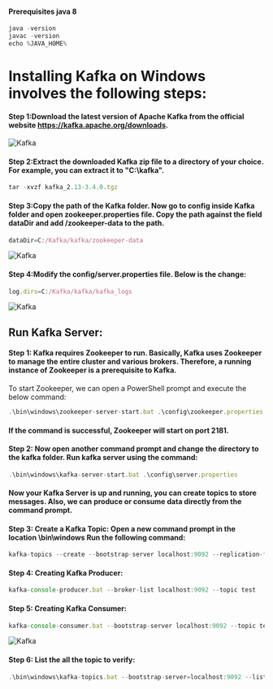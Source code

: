 
#### Prerequisites java 8

```javascript unzip file
java -version
javac -version
echo %JAVA_HOME%
```


# Installing Kafka on Windows involves the following steps:

#### Step 1:Download the latest version of Apache Kafka from the official website https://kafka.apache.org/downloads.

![Kafka](images/kafka_downloads.png?raw=true "Kafka")

#### Step 2:Extract the downloaded Kafka zip file to a directory of your choice. For example, you can extract it to "C:\kafka".
```javascript unzip file
tar -xvzf kafka_2.13-3.4.0.tgz
```
#### Step 3:Copy the path of the Kafka folder. Now go to config inside Kafka folder and open zookeeper.properties file. Copy the path against the field dataDir and add /zookeeper-data to the path.
```javascript zookeeper
dataDir=C:/Kafka/kafka/zookeeper-data
```
![Kafka](images/Zookeeper.png?raw=true "Kafka")

#### Step 4:Modify the config/server.properties file. Below is the change:
```javascript server
log.dirs=C:/Kafka/kafka/kafka_logs
```
![Kafka](images/server.png?raw=true "Kafka")

## Run Kafka Server:
#### Step 1: Kafka requires Zookeeper to run. Basically, Kafka uses Zookeeper to manage the entire cluster and various brokers. Therefore, a running instance of Zookeeper is a prerequisite to Kafka.
To start Zookeeper, we can open a PowerShell prompt and execute the below command:
```javascript Start Zookeeper
.\bin\windows\zookeeper-server-start.bat .\config\zookeeper.properties
```
#### If the command is successful, Zookeeper will start on port 2181.

#### Step 2: Now open another command prompt and change the directory to the kafka folder. Run kafka server using the command:
```javascript Start Zookeeper
.\bin\windows\kafka-server-start.bat .\config\server.properties
```
#### Now your Kafka Server is up and running, you can create topics to store messages. Also, we can produce or consume data directly from the command prompt.

#### Step 3: Create a Kafka Topic: Open a new command prompt in the location \bin\windows Run the following command:
```javascript Create topic
kafka-topics --create --bootstrap-server localhost:9092 --replication-factor 1 --partitions 1 --topic test
```

#### Step 4: Creating Kafka Producer:
```javascript Create topic
kafka-console-producer.bat --broker-list localhost:9092 --topic test
```

#### Step 5: Creating Kafka Consumer:
```javascript Create topic
kafka-console-consumer.bat --bootstrap-server localhost:9092 --topic test --from-beginning
```

![Kafka](images/PrdCns.png?raw=true "Kafka")

#### Step 6: List the all the topic to verify:
```javascript Create topic
.\bin\windows\kafka-topics.bat --bootstrap-server=localhost:9092 --list
```




